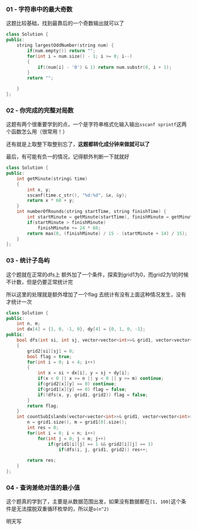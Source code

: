 <!--
 * @Description: 
 * @Versions: 
 * @Author: Vernon Cui
 * @Github: https://github.com/vernon97
 * @Date: 2021-06-28 23:17:55
 * @LastEditors: Vernon Cui
 * @LastEditTime: 2021-06-29 00:42:19
 * @FilePath: /.leetcode/Users/vernon/Leetcode-notes/codingtests/Leetcode-266周赛.md
-->
### 01 - 字符串中的最大奇数

这题比较基础，找到最靠后的一个奇数输出就可以了

```cpp
class Solution {
public:
    string largestOddNumber(string num) {
        if(num.empty()) return "";
        for(int i = num.size() - 1; i >= 0; i--)
        {
            if((num[i] - '0') & 1) return num.substr(0, i + 1);
        }
        return "";

    }
};
```

### 02 - 你完成的完整对局数

这题有两个很重要学到的点，一个是字符串格式化输入输出`sscanf sprintf`这两个函数怎么用（很常用！）

还有就是上取整下取整别忘了，**这题都转化成分钟来做就可以了**

最后，有可能有负一的情况，记得额外判断一下就就好

```cpp
class Solution {
public:
    int getMinute(string& time)
    {
        int x, y;
        sscanf(time.c_str(), "%d:%d", &x, &y);
        return x * 60 + y;
    }
    int numberOfRounds(string startTime, string finishTime) {
        int startMinute = getMinute(startTime), finishMinute = getMinute(finishTime);
        if(startMinute > finishMinute)
            finishMinute += 24 * 60;
        return max(0, (finishMinute) / 15 - (startMinute + 14) / 15); 
    }
};
```

### 03 - 统计子岛屿

这个题就在正常的dfs上 额外加了一个条件，探索到grid1为0，而grid2为1的时候不计数，但是仍要正常统计完

所以这里的处理就是额外增加了一个flag 去统计有没有上面这种情况发生，没有才统计一次

```cpp
class Solution {
public:
    int n, m;
    int dx[4] = {1, 0, -1, 0}, dy[4] = {0, 1, 0, -1};
public:
    bool dfs(int si, int sj, vector<vector<int>>& grid1, vector<vector<int>>& grid2)
    {
        grid2[si][sj] = 0;
        bool flag = true;
        for(int i = 0; i < 4; i++)
        {
            int x = si + dx[i], y = sj + dy[i];
            if(x < 0 || x >= n || y < 0 || y >= m) continue;
            if(grid2[x][y] == 0) continue;
            if(grid1[x][y] == 0) flag = false;
            if(!dfs(x, y, grid1, grid2)) flag = false;
        }
        return flag;
    }
    int countSubIslands(vector<vector<int>>& grid1, vector<vector<int>>& grid2) {
        n = grid1.size(), m = grid1[0].size();
        int res = 0;
        for(int i = 0; i < n; i++)
            for(int j = 0; j < m; j++)
                if(grid1[i][j] == 1 && grid2[i][j] == 1)
                    if(dfs(i, j, grid1, grid2)) res++;
            
        return res;
    }
};
```

### 04 - 查询差绝对值的最小值

这个题真的学到了，主要是从数据范围出发，如果没有数据都在`[1, 100]`这个条件是无法摆脱双重循环枚举的，所以是`o(n^2)`

明天写

```cpp
```
